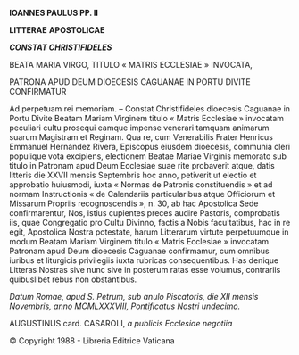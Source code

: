 **IOANNES PAULUS PP. II**

**LITTERAE** **APOSTOLICAE**

***CONSTAT CHRISTIFIDELES***

BEATA MARIA VIRGO, TITULO « MATRIS ECCLESIAE » INVOCATA,

PATRONA APUD DEUM DIOECESIS CAGUANAE IN PORTU DIVITE CONFIRMATUR

Ad perpetuam rei memoriam. – Constat Christifideles dioecesis Caguanae in Portu Divite Beatam Mariam Virginem titulo « Matris Ecclesiae » invocatam peculiari cultu prosequi eamque impense venerari tamquam animarum suarum Magistram et Reginam. Qua re, cum Venerabilis Frater Henricus Emmanuel Hernández Rivera, Episcopus eiusdem dioecesis, communia cleri populique vota excipiens, electionem Beatae Mariae Virginis memorato sub titulo in Patronam apud Deum Ecclesiae suae rite probaverit atque, datis litteris die XXVII mensis Septembris hoc anno, petiverit ut electio et approbatio huiusmodi, iuxta « Normas de Patronis constituendis » et ad normam Instructionis « de Calendariis particularibus atque Officiorum et Missarum Propriis recognoscendis », n. 30, ab hac Apostolica Sede confirmarentur, Nos, istius cupientes preces audire Pastoris, comprobatis iis, quae Congregatio pro Cultu Divinno, factis a Nobis facultatibus, hac in re egit, Apostolica Nostra potestate, harum Litterarum virtute perpetuumque in modum Beatam Mariam Virginem titulo « Matris Ecclesiae » invocatam Patronam apud Deum dioecesis Caguanae confirmamur, cum omnibus iuribus et liturgicis privilegiis iuxta rubricas consequentibus. Has denique Litteras Nostras sive nunc sive in posterum ratas esse volumus, contrariis quibuslibet rebus non obstantibus.

*Datum Romae, apud S. Petrum, sub anulo Piscatoris, die XII mensis Novembris, anno MCMLXXXVIII, Pontificatus Nostri undecimo.*

AUGUSTINUS card. CASAROLI, *a publicis Ecclesiae negotiia*

© Copyright 1988 - Libreria Editrice Vaticana